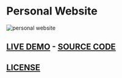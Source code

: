# **Personal Website**
![personal website](https://github.com/chrisjim316/freeCodeCamp-/blob/master/Assets/Images/Personal-Portfolio/Intro.JPG?raw=true)
## [LIVE DEMO](https://iam-chrisjim.github.io/)    -     [SOURCE CODE](https://codepen.io/liljimbos/pen/RgxryK)
## [LICENSE](https://github.com/chrisjim316/Personal-Portfolio-/blob/master/LICENSE)
